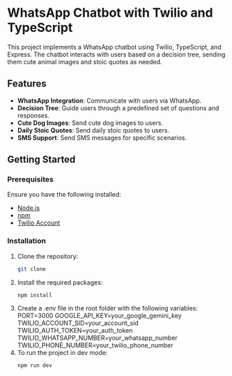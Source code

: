 # WhatsApp Chatbot with Twilio and TypeScript

This project implements a WhatsApp chatbot using Twilio, TypeScript, and Express. The chatbot interacts with users based on a decision tree, sending them cute animal images and stoic quotes as needed.

## Features

- **WhatsApp Integration**: Communicate with users via WhatsApp.
- **Decision Tree**: Guide users through a predefined set of questions and responses.
- **Cute Dog Images**: Send cute dog images to users.
- **Daily Stoic Quotes**: Send daily stoic quotes to users.
- **SMS Support**: Send SMS messages for specific scenarios.

## Getting Started

### Prerequisites

Ensure you have the following installed:

- [Node.js](https://nodejs.org/)
- [npm](https://www.npmjs.com/)
- [Twilio Account](https://www.twilio.com/)

### Installation

1. Clone the repository:
   ```bash
   git clone 
2. Install the required packages:
    ```bash
    npm install
3. Create a .env file in the root folder with the following variables: 
    PORT=3000
    GOOGLE_API_KEY=your_google_gemini_key
    TWILIO_ACCOUNT_SID=your_account_sid
    TWILIO_AUTH_TOKEN=your_auth_token
    TWILIO_WHATSAPP_NUMBER=your_whatsapp_number
    TWILIO_PHONE_NUMBER=your_twilio_phone_number
4. To run the project in dev mode:
    ```bash
    npm run dev
